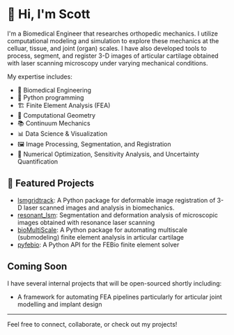 # 👋 Hi, I'm Scott

I'm a Biomedical Engineer that researches orthopedic mechanics. I utilize computational modeling and simulation to explore these mechanics
at the celluar, tissue, and joint (organ) scales. I have also developed tools to process, segment, and register 3-D images of articular
cartilage obtained with laser scanning microscopy under varying mechanical conditions.

My expertise includes:

- 🧬 Biomedical Engineering
- 🐍 Python programming
- 🏗️ Finite Element Analysis (FEA)
- 📐 Computational Geometry
- 📚 Continuum Mechanics
- 📊 Data Science & Visualization
- 🖼️ Image Processing, Segmentation, and Registration
- :dart: Numerical Optimization, Sensitivity Analysis, and Uncertainty Quantification

## 🚀 Featured Projects

- [lsmgridtrack](https://github.com/siboles/lsmgridtrack): A Python package for deformable image registration of 3-D laser scanned images and analysis in biomechanics.
- [resonant_lsm](https://github.com/siboles/resonant_lsm): Segmentation and deformation analysis of microscopic images obtained with resonance laser scanning
- [bioMultiScale](https://github.com/siboles/bioMultiScale): A Python package for automating multiscale (submodeling) finite element analysis in articular cartilage
- [pyfebio](https://github.com/CompOrthoBiomech/pyfebio): A Python API for the FEBio finite element solver
  
## Coming Soon

I have several internal projects that will be open-sourced shortly including:

- A framework for automating FEA pipelines particularly for articular joint modelling and implant design

---

Feel free to connect, collaborate, or check out my projects!

<!--
**siboles/siboles** is a ✨ _special_ ✨ repository because its `README.md` (this file) appears on your GitHub profile.

Here are some ideas to get you started:

- 🔭 I’m currently working on ...
- 🌱 I’m currently learning ...
- 👯 I’m looking to collaborate on ...
- 🤔 I’m looking for help with ...
- 💬 Ask me about ...
- 📫 How to reach me: ...
- 😄 Pronouns: ...
- ⚡ Fun fact: ...
-->
